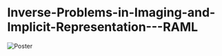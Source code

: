 # Inverse-Problems-in-Imaging-and-Implicit-Representation---RAML

![Poster](https://github.com/chinnaswamy-P/Inverse-Problem-in-Imaging-RAML/Poster_RAML_ch_an.PNG "Poster RAML")
